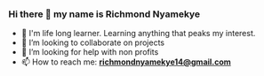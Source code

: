 ### Hi there 👋 my name is Richmond Nyamekye

<!-- - 🔭 I’m currently working on ... -->
- 🌱 I'm life long learner. Learning anything that peaks my interest.
- 👯 I’m looking to collaborate on projects
- 🤔 I’m looking for help with non profits
- 📫 How to reach me: **richmondnyamekye14@gmail.com**
<!-- 😄 Pronouns: ...
- ⚡ Fun fact: ...
 -->




